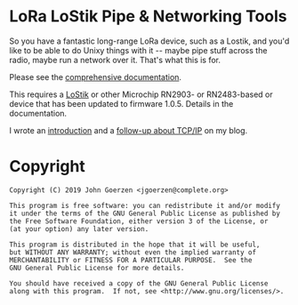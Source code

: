 # LoRa LoStik Pipe & Networking Tools

So you have a fantastic long-range LoRa device, such as a Lostik, and
you'd like to be able to do Unixy things with it -- maybe pipe stuff
across the radio, maybe run a network over it.  That's what this is
for.

Please see the [comprehensive documentation](https://github.com/jgoerzen/lorapipe/blob/master/doc/lorapipe.1.md).

This requires a [LoStik](https://ronoth.com/lostik) or other Microchip
RN2903- or RN2483-based or  device that has been updated to firmware 1.0.5.  Details
in the documentation.

I wrote an
[introduction](https://changelog.complete.org/archives/10042-long-range-radios-a-perfect-match-for-unix-protocols-from-the-70s)
and a [follow-up about
TCP/IP](https://changelog.complete.org/archives/10048-tcp-ip-over-lora-radios)
on my blog.

# Copyright

    Copyright (C) 2019 John Goerzen <jgoerzen@complete.org>

    This program is free software: you can redistribute it and/or modify
    it under the terms of the GNU General Public License as published by
    the Free Software Foundation, either version 3 of the License, or
    (at your option) any later version.

    This program is distributed in the hope that it will be useful,
    but WITHOUT ANY WARRANTY; without even the implied warranty of
    MERCHANTABILITY or FITNESS FOR A PARTICULAR PURPOSE.  See the
    GNU General Public License for more details.

    You should have received a copy of the GNU General Public License
    along with this program.  If not, see <http://www.gnu.org/licenses/>.
